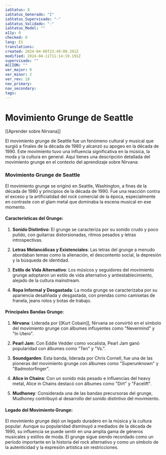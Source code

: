 ```yaml
---
iaStatus: 8
iaStatus_Generado: "I"
iaStatus_Supervisado: "-"
iaStatus_Validado: "-"
iaStatus_Model: ""
a11y: 0
checked: 0
lang: ES
translations: 
created: 2024-04-06T23:49:00.291Z
modified: 2024-04-11T11:14:19.191Z
supervisado: ""
ACCION: ""
ver_major: 0
ver_minor: 2
ver_rev: 18
nav_primary: 
nav_secondary: 
tags:
---
```

# Movimiento Grunge de Seattle

[[Aprender sobre Nirvana]]

El movimiento grunge de Seattle fue un fenómeno cultural y musical que surgió a finales de la década de 1980 y alcanzó su apogeo en la década de 1990. Este movimiento tuvo una influencia significativa en la música, la moda y la cultura en general. Aquí tienes una descripción detallada del movimiento grunge en el contexto del aprendizaje sobre Nirvana:

### Movimiento Grunge de Seattle

El movimiento grunge se originó en Seattle, Washington, a fines de la década de 1980 y principios de la década de 1990. Fue una reacción contra el exceso y la artificialidad del rock comercial de la época, especialmente en contraste con el glam metal que dominaba la escena musical en ese momento.

#### Características del Grunge:

1. **Sonido Distintivo**: El grunge se caracteriza por su sonido crudo y poco pulido, con guitarras distorsionadas, ritmos pesados y letras introspectivas.
   
2. **Letras Melancólicas y Existenciales**: Las letras del grunge a menudo abordaban temas como la alienación, el descontento social, la depresión y la búsqueda de identidad.

3. **Estilo de Vida Alternativo**: Los músicos y seguidores del movimiento grunge adoptaron un estilo de vida alternativo y antiestablecimiento, alejado de la cultura mainstream.

4. **Ropa Informal y Desgastada**: La moda grunge se caracterizaba por su apariencia desaliñada y desgastada, con prendas como camisetas de franela, jeans rotos y botas de trabajo.

#### Principales Bandas Grunge:

1. **Nirvana**: Liderada por [[Kurt Cobain]], Nirvana se convirtió en el símbolo del movimiento grunge con álbumes influyentes como "Nevermind" y "In Utero".

2. **Pearl Jam**: Con Eddie Vedder como vocalista, Pearl Jam ganó popularidad con álbumes como "Ten" y "Vs.".

3. **Soundgarden**: Esta banda, liderada por Chris Cornell, fue una de las pioneras del movimiento grunge con álbumes como "Superunknown" y "Badmotorfinger".

4. **Alice in Chains**: Con un sonido más pesado e influencias del heavy metal, Alice in Chains destacó con álbumes como "Dirt" y "Facelift".

5. **Mudhoney**: Considerada una de las bandas precursoras del grunge, Mudhoney contribuyó al desarrollo del sonido distintivo del movimiento.

#### Legado del Movimiento Grunge:

El movimiento grunge dejó un legado duradero en la música y la cultura popular. Aunque su popularidad disminuyó a mediados de la década de 1990, su influencia se puede sentir en una amplia gama de géneros musicales y estilos de moda. El grunge sigue siendo recordado como un período importante en la historia del rock alternativo y como un símbolo de la autenticidad y la expresión artística sin restricciones.